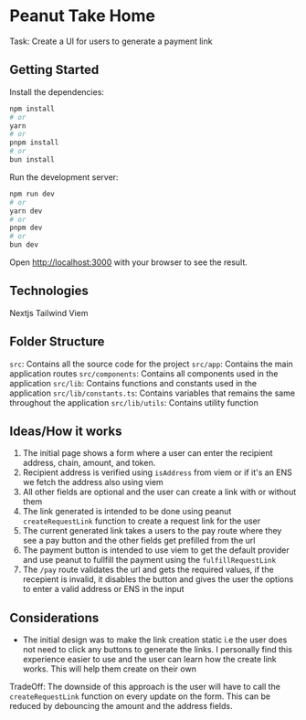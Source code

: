 # Peanut Take Home

Task: Create a UI for users to generate a payment link

## Getting Started
Install the dependencies:

```bash
npm install
# or
yarn 
# or
pnpm install
# or
bun install
```

Run the development server:

```bash
npm run dev
# or
yarn dev
# or
pnpm dev
# or
bun dev
```

Open [http://localhost:3000](http://localhost:3000) with your browser to see the result.

## Technologies
Nextjs
Tailwind
Viem

## Folder Structure
`src`: Contains all the source code for the project
`src/app`: Contains the main application routes
`src/components`: Contains all components used in the application
`src/lib`: Contains functions and constants used in the application
`src/lib/constants.ts`: Contains variables that remains the same throughout the application
`src/lib/utils`: Contains utility function 

## Ideas/How it works
1. The initial page shows a form where a user can enter the recipient address, chain, amount, and token.
2. Recipient address is verified using `isAddress` from viem or if it's an ENS we fetch the address also using viem
3. All other fields are optional and the user can create a link with or without them
4. The link generated is intended to be done using peanut `createRequestLink` function to create a request link for the user
5. The current generated link takes a users to the pay route where they see a pay button and the other fields get prefilled from the url
6. The payment button is intended to use viem to get the default provider and use peanut to fullfill the payment using the `fulfillRequestLink`
7. The `/pay` route validates the url and gets the required values, if the recepient is invalid, it disables the button and gives the user the options to enter a valid address or ENS in the input

## Considerations
- The initial design was to make the link creation static i.e the user does not need to click any buttons to generate the links. I personally find this experience easier to use and the user can learn how the create link works. This will help them create on their own

TradeOff: The downside of this approach is the user will have to call the `createRequestLink` function on every update on the form. This can be reduced by debouncing the amount and the address fields.



